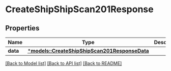 # CreateShipShipScan201Response

## Properties
Name | Type | Description | Notes
------------ | ------------- | ------------- | -------------
**data** | [***models::CreateShipShipScan201ResponseData**](create_ship_ship_scan_201_response_data.md) |  | 

[[Back to Model list]](../README.md#documentation-for-models) [[Back to API list]](../README.md#documentation-for-api-endpoints) [[Back to README]](../README.md)


